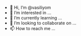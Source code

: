 - 👋 Hi, I’m @vasiliyom
- 👀 I’m interested in ...
- 🌱 I’m currently learning ...
- 💞️ I’m looking to collaborate on ...
- 📫 How to reach me ...

<!---
vasiliyom/vasiliyom is a ✨ special ✨ repository because its `README.md` (this file) appears on your GitHub profile.
You can click the Preview link to take a look at your changes.
--->
